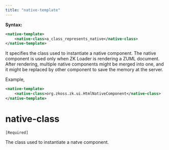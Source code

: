 ```yaml
---
title: "native-template"
---
```


**Syntax:**

```xml
<native-template>  
    <native-class>a_class_represents_native</native-class>  
</native-template>
```

It specifies the class used to instantiate a native component. The
native component is used only when ZK Loader is rendering a ZUML
document. After rendering, multiple native components might be merged
into one, and it might be replaced by other component to save the memory
at the server.

Example,

```xml
<native-template>
    <native-class>org.zkoss.zk.ui.HtmlNativeComponent</native-class>
</native-template>
```

# native-class

`[Required]`

The class used to instantiate a natve component.


